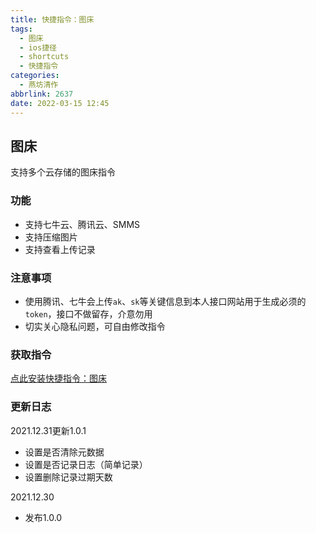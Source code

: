 ```yaml
---
title: 快捷指令：图床
tags:
  - 图床
  - ios捷径
  - shortcuts
  - 快捷指令
categories:
  - 燕坊清作
abbrlink: 2637
date: 2022-03-15 12:45
---
```


## 图床
支持多个云存储的图床指令

### 功能
- 支持七牛云、腾讯云、SMMS
- 支持压缩图片
- 支持查看上传记录

### 注意事项
- 使用腾讯、七牛会上传```ak```、```sk```等关键信息到本人接口网站用于生成必须的```token```，接口不做留存，介意勿用
- 切实关心隐私问题，可自由修改指令

### 获取指令
[点此安装快捷指令：图床](https://www.icloud.com/shortcuts/d10a94e950c2475195affe1f487d174f)

### 更新日志
2021.12.31更新1.0.1
- 设置是否清除元数据
- 设置是否记录日志（简单记录）
- 设置删除记录过期天数

2021.12.30
- 发布1.0.0